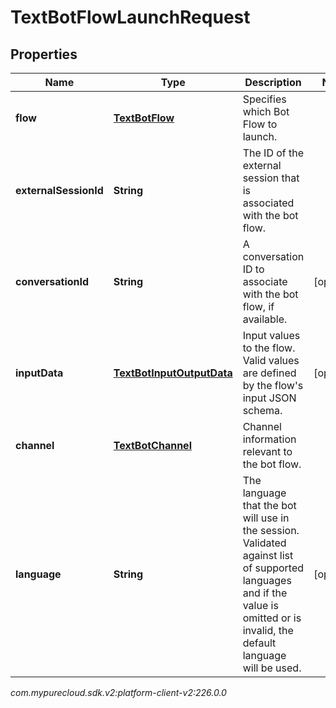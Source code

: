 # TextBotFlowLaunchRequest


## Properties

| Name | Type | Description | Notes |
| ------------ | ------------- | ------------- | ------------- |
| **flow** | [**TextBotFlow**](TextBotFlow) | Specifies which Bot Flow to launch. |  |
| **externalSessionId** | **String** | The ID of the external session that is associated with the bot flow. |  |
| **conversationId** | **String** | A conversation ID to associate with the bot flow, if available. |  [optional] |
| **inputData** | [**TextBotInputOutputData**](TextBotInputOutputData) | Input values to the flow. Valid values are defined by the flow's input JSON schema. |  [optional] |
| **channel** | [**TextBotChannel**](TextBotChannel) | Channel information relevant to the bot flow. |  |
| **language** | **String** | The language that the bot will use in the session. Validated against list of supported languages and if the value is omitted or is invalid, the default language will be used. |  [optional] |




_com.mypurecloud.sdk.v2:platform-client-v2:226.0.0_
